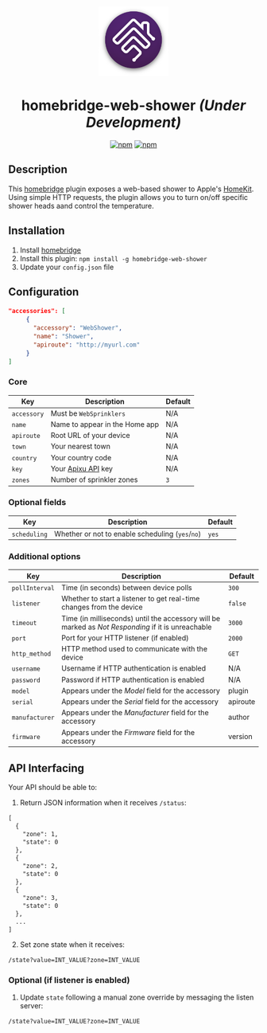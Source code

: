 <p align="center">
  <a href="https://github.com/homebridge/homebridge"><img src="https://raw.githubusercontent.com/homebridge/branding/master/logos/homebridge-color-round-stylized.png" height="140"></a>
</p>

<span align="center">

# homebridge-web-shower _(Under Development)_

[![npm](https://img.shields.io/npm/v/homebridge-web-shower.svg)](https://www.npmjs.com/package/homebridge-web-shower) [![npm](https://img.shields.io/npm/dt/homebridge-web-shower.svg)](https://www.npmjs.com/package/homebridge-web-shower)

</span>

## Description

This [homebridge](https://github.com/homebridge/homebridge) plugin exposes a web-based shower to Apple's [HomeKit](http://www.apple.com/ios/home/). Using simple HTTP requests, the plugin allows you to turn on/off specific shower heads aand control the temperature.

## Installation

1. Install [homebridge](https://github.com/homebridge/homebridge#installation)
2. Install this plugin: `npm install -g homebridge-web-shower`
3. Update your `config.json` file

## Configuration

```json
"accessories": [
     {
       "accessory": "WebShower",
       "name": "Shower",
       "apiroute": "http://myurl.com"
     }
]
```

### Core
| Key | Description | Default |
| --- | --- | --- |
| `accessory` | Must be `WebSprinklers` | N/A |
| `name` | Name to appear in the Home app | N/A |
| `apiroute` | Root URL of your device | N/A |
| `town` | Your nearest town | N/A |
| `country` | Your country code | N/A |
| `key` | Your [Apixu API](https://www.apixu.com) key  | N/A |
| `zones` | Number of sprinkler zones  | `3` |

### Optional fields
| Key | Description | Default |
| --- | --- | --- |
| `scheduling` | Whether or not to enable scheduling (`yes`/`no`)  | `yes` |

### Additional options
| Key | Description | Default |
| --- | --- | --- |
| `pollInterval` | Time (in seconds) between device polls | `300` |
| `listener` | Whether to start a listener to get real-time changes from the device | `false` |
| `timeout` | Time (in milliseconds) until the accessory will be marked as _Not Responding_ if it is unreachable | `3000` |
| `port` | Port for your HTTP listener (if enabled) | `2000` |
| `http_method` | HTTP method used to communicate with the device | `GET` |
| `username` | Username if HTTP authentication is enabled | N/A |
| `password` | Password if HTTP authentication is enabled | N/A |
| `model` | Appears under the _Model_ field for the accessory | plugin |
| `serial` | Appears under the _Serial_ field for the accessory | apiroute |
| `manufacturer` | Appears under the _Manufacturer_ field for the accessory | author |
| `firmware` | Appears under the _Firmware_ field for the accessory | version |

## API Interfacing

Your API should be able to:

1. Return JSON information when it receives `/status`:
```
[
  {
    "zone": 1,
    "state": 0
  },
  {
    "zone": 2,
    "state": 0
  },
  {
    "zone": 3,
    "state": 0
  },
  ...
]
```

2. Set zone state when it receives:
```
/state?value=INT_VALUE?zone=INT_VALUE
```

### Optional (if listener is enabled)

1. Update `state` following a manual zone override by messaging the listen server:
```
/state?value=INT_VALUE?zone=INT_VALUE
```
